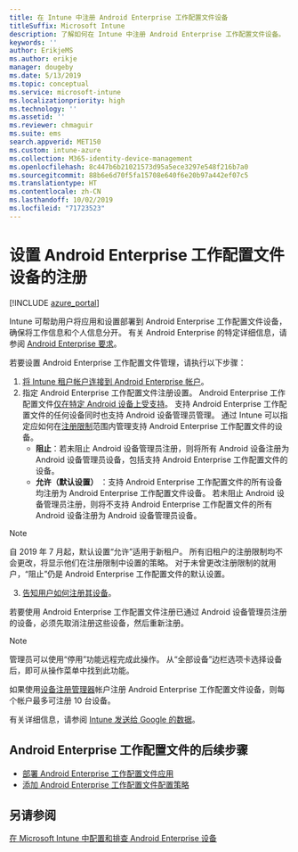 ```yaml
---
title: 在 Intune 中注册 Android Enterprise 工作配置文件设备
titleSuffix: Microsoft Intune
description: 了解如何在 Intune 中注册 Android Enterprise 工作配置文件设备。
keywords: ''
author: ErikjeMS
ms.author: erikje
manager: dougeby
ms.date: 5/13/2019
ms.topic: conceptual
ms.service: microsoft-intune
ms.localizationpriority: high
ms.technology: ''
ms.assetid: ''
ms.reviewer: chmaguir
ms.suite: ems
search.appverid: MET150
ms.custom: intune-azure
ms.collection: M365-identity-device-management
ms.openlocfilehash: 8c447b6b21021573d95a5ece3297e548f216b7a0
ms.sourcegitcommit: 88b6e6d70f5fa15708e640f6e20b97a442ef07c5
ms.translationtype: HT
ms.contentlocale: zh-CN
ms.lasthandoff: 10/02/2019
ms.locfileid: "71723523"
---
```

# <a name="set-up-enrollment-of-android-enterprise-work-profile-devices"></a>设置 Android Enterprise 工作配置文件设备的注册

[!INCLUDE [azure_portal](../includes/azure_portal.md)]

Intune 可帮助用户将应用和设置部署到 Android Enterprise 工作配置文件设备，确保将工作信息和个人信息分开。 有关 Android Enterprise 的特定详细信息，请参阅 [Android Enterprise 要求](https://support.google.com/work/android/answer/6174145?hl=en&ref_topic=6151012)。

若要设置 Android Enterprise 工作配置文件管理，请执行以下步骤：

1. [将 Intune 租户帐户连接到 Android Enterprise 帐户](connect-intune-android-enterprise.md)。
2. 指定 Android Enterprise 工作配置文件注册设置。 Android Enterprise 工作配置文件[仅在特定 Android 设备上受支持](https://support.google.com/work/android/answer/6174145?hl=en&ref_topic=6151012%20style=%22target=new_window%22)。 支持 Android Enterprise 工作配置文件的任何设备同时也支持 Android 设备管理员管理。 通过 Intune 可以指定应如何在[注册限制](enrollment-restrictions-set.md)范围内管理支持 Android Enterprise 工作配置文件的设备。
    - **阻止**：若未阻止 Android 设备管理员注册，则将所有 Android 设备注册为 Android 设备管理员设备，包括支持 Android Enterprise 工作配置文件的设备。 
    - **允许（默认设置）** ：支持 Android Enterprise 工作配置文件的所有设备均注册为 Android Enterprise 工作配置文件设备。 若未阻止 Android 设备管理员注册，则将不支持 Android Enterprise 工作配置文件的所有 Android 设备注册为 Android 设备管理员设备。 
> [!NOTE]
> 自 2019 年 7 月起，默认设置“允许”适用于新租户。  所有旧租户的注册限制均不会更改，将显示他们在注册限制中设置的策略。 对于未曾更改注册限制的就用户，“阻止”仍是 Android Enterprise 工作配置文件的默认设置。 

3. [告知用户如何注册其设备](/intune-user-help/create-a-work-profile-and-enroll-your-device-in-intune-android)。  

若要使用 Android Enterprise 工作配置文件注册已通过 Android 设备管理员注册的设备，必须先取消注册这些设备，然后重新注册。
> [!NOTE]
> 管理员可以使用“停用”功能远程完成此操作。  从“全部设备”边栏选项卡选择设备后，即可从操作菜单中找到此功能。 

如果使用[设备注册管理器](device-enrollment-manager-enroll.md)帐户注册 Android Enterprise 工作配置文件设备，则每个帐户最多可注册 10 台设备。

有关详细信息，请参阅 [Intune 发送给 Google 的数据](../protect/data-intune-sends-to-google.md)。

## <a name="next-steps-for-android-enterprise-work-profiles"></a>Android Enterprise 工作配置文件的后续步骤
- [部署 Android Enterprise 工作配置文件应用](../apps/apps-add-android-for-work.md)
- [添加 Android Enterprise 工作配置文件配置策略](../configuration/device-profiles.md)

## <a name="see-also"></a>另请参阅

[在 Microsoft Intune 中配置和排查 Android Enterprise 设备](https://support.microsoft.com/help/4476974)

